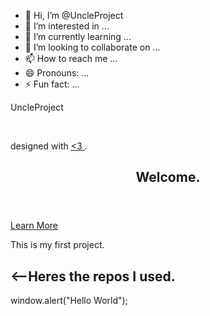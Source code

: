 - 👋 Hi, I’m @UncleProject
- 👀 I’m interested in ...
- 🌱 I’m currently learning ...
- 💞️ I’m looking to collaborate on ...
- 📫 How to reach me ...
- 😄 Pronouns: ...
- ⚡ Fun fact: ...

<!---
UncleProject/UncleProject is a ✨ special ✨ repository because its `README.md` (this file) appears on your GitHub profile.
You can click the Preview link to take a look at your changes.
--->


<!DOCTYPE html>

<html>
  
<head>
  
<!--- Welcome --->
  
</head>

<body id="top">

<!-- Text Book -->
   
<section id="banner" data-video="images/banner.gif"> 
	
<p>
	
UncleProject
	
<br>
	
designed with <a href="https://UncleProject.org/"> <3 </a> . </p> 

<header>
	
<h1> Welcome.</h1>

</header>

<a href="#UncleProject" class="more">Learn More</a>

</div>

</section>
  
<body>
  
<p>This is my first project.</p>
  
<h2> <--Heres the repos I used. </h2>
  
<!--- Use this to create a notification --->
window.alert("Hello World");



</body>
</html> 
